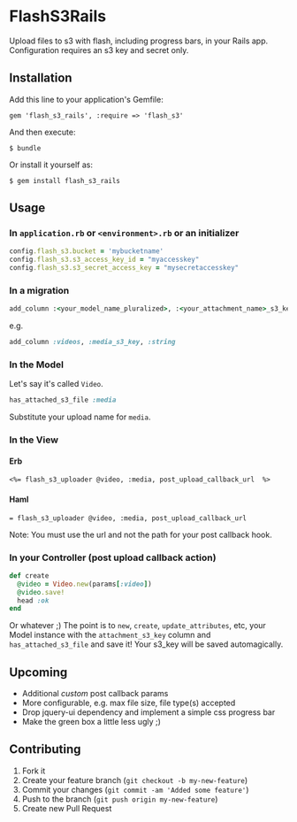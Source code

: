 # FlashS3Rails

Upload files to s3 with flash, including progress bars, in your Rails app.  Configuration requires an s3 key and secret only.

## Installation

Add this line to your application's Gemfile:

    gem 'flash_s3_rails', :require => 'flash_s3'

And then execute:

    $ bundle

Or install it yourself as:

    $ gem install flash_s3_rails

## Usage

### In `application.rb` or `<environment>.rb` or an initializer

``` ruby
config.flash_s3.bucket = 'mybucketname'
config.flash_s3.s3_access_key_id = "myaccesskey"
config.flash_s3.s3_secret_access_key = "mysecretaccesskey"
```

### In a migration

``` ruby
add_column :<your_model_name_pluralized>, :<your_attachment_name>_s3_key :string
```

e.g.

``` ruby
add_column :videos, :media_s3_key, :string
```

### In the Model

Let's say it's called `Video`.

``` ruby
has_attached_s3_file :media
```

Substitute your upload name for `media`.

### In the View

#### Erb

``` erb
<%= flash_s3_uploader @video, :media, post_upload_callback_url  %>
```

#### Haml

``` haml
= flash_s3_uploader @video, :media, post_upload_callback_url
```

Note: You must use the url and not the path for your post callback hook.

### In your Controller (post upload callback action)

``` ruby
def create
  @video = Video.new(params[:video])
  @video.save!
  head :ok
end
```

Or whatever ;)  The point is to `new`, `create`, `update_attributes`, etc, your Model instance with the `attachment_s3_key` column and `has_attached_s3_file` and save it!  Your s3_key will be saved automagically.

## Upcoming

* Additional _custom_ post callback params
* More configurable, e.g. max file size, file type(s) accepted
* Drop jquery-ui dependency and implement a simple css progress bar
* Make the green box a little less ugly ;)

## Contributing

1. Fork it
2. Create your feature branch (`git checkout -b my-new-feature`)
3. Commit your changes (`git commit -am 'Added some feature'`)
4. Push to the branch (`git push origin my-new-feature`)
5. Create new Pull Request
